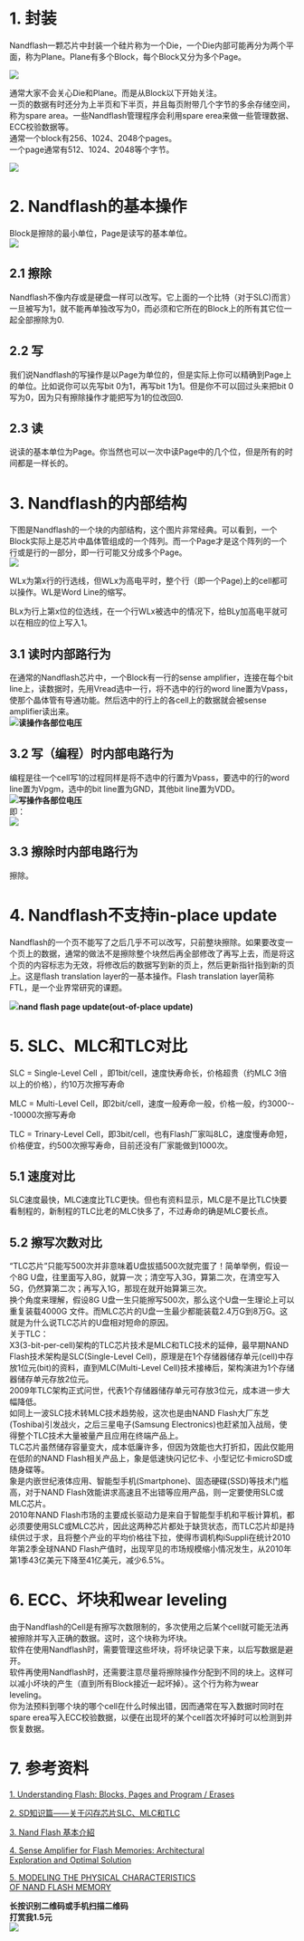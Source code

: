 # 1. 封装

Nandflash一颗芯片中封装一个硅片称为一个Die，一个Die内部可能再分为两个平面，称为Plane。Plane有多个Block，每个Block又分为多个Page。

![](../assets/nand-flash-die-layout.png)

通常大家不会关心Die和Plane。而是从Block以下开始关注。  
一页的数据有时还分为上半页和下半页，并且每页附带几个字节的多余存储空间，称为spare area。一些Nandflash管理程序会利用spare erea来做一些管理数据、ECC校验数据等。  
通常一个block有256、1024、2048个pages。  
一个page通常有512、1024、2048等个字节。  

![](../assets/2vdf3phSdKcGP5c7tDkl_nand_structure.png)

# 2. Nandflash的基本操作

Block是擦除的最小单位，Page是读写的基本单位。  
![](../assets/nand-flash-blocks-pages-program-erases.jpg)

## 2.1 擦除

Nandflash不像内存或是硬盘一样可以改写。它上面的一个比特（对于SLC\)而言）一旦被写为1，就不能再单独改写为0，而必须和它所在的Block上的所有其它位一起全部擦除为0.

## 2.2 写

我们说Nandflash的写操作是以Page为单位的，但是实际上你可以精确到Page上的单位。比如说你可以先写bit 0为1，再写bit 1为1。但是你不可以回过头来把bit 0写为0，因为只有擦除操作才能把写为1的位改回0.

## 2.3 读

说读的基本单位为Page。你当然也可以一次中读Page中的几个位，但是所有的时间都是一样长的。

# 3. Nandflash的内部结构

下图是Nandflash的一个块的内部结构，这个图片非常经典。可以看到，一个Block实际上是芯片中晶体管组成的一个阵列。而一个Page才是这个阵列的一个行或是行的一部分，即一行可能又分成多个Page。  
![](../assets/lp8RT.jpg)

WLx为第x行的行选线，但WLx为高电平时，整个行（即一个Page\)上的cell都可以操作。WL是Word Line的缩写。

BLx为行上第x位的位选线，在一个行WLx被选中的情况下，给BLy加高电平就可以在相应的位上写入1。

## 3.1 读时内部路行为

在通常的Nandflash芯片中，一个Block有一行的sense amplifier，连接在每个bit line上，读数据时，先用Vread选中一行，将不选中的行的word line置为Vpass，使那个晶体管有导通功能。然后选中的行上的各cell上的数据就会被sense amplifier读出来。  
![](../assets/未命名.png)**读操作各部位电压**

## 3.2 写（编程）时内部电路行为

编程是往一个cell写1的过程同样是将不选中的行置为Vpass，要选中的行的word line置为Vpgm，选中的bit line置为GND，其他bit line置为VDD。  
![](../assets/未命名1.png)**写操作各部位电压**  
即：  
![](../assets/3.png)

## 3.3 擦除时内部电路行为

擦除。

# 4. Nandflash不支持in-place update

Nandflash的一个页不能写了之后几乎不可以改写，只前整块擦除。如果要改变一个页上的数据，通常的做法不是擦除整个块然后再全部修改了再写上去，而是将这个页的内容标志为无效，将修改后的数据写到新的页上，然后更新指针指到新的页上。这是flash translation layer的一基本操作。Flash translation layer简称FTL，是一个业界常研究的课题。

![](../assets/nand-flash-page-update.jpg)**nand flash page update\(out-of-place update\)**

# 5. SLC、MLC和TLC对比

SLC = Single-Level Cell ，即1bit/cell，速度快寿命长，价格超贵（约MLC 3倍以上的价格），约10万次擦写寿命

MLC = Multi-Level Cell，即2bit/cell，速度一般寿命一般，价格一般，约3000---10000次擦写寿命

TLC = Trinary-Level Cell，即3bit/cell，也有Flash厂家叫8LC，速度慢寿命短，价格便宜，约500次擦写寿命，目前还没有厂家能做到1000次。

## 5.1 速度对比

SLC速度最快，MLC速度比TLC更快。但也有资料显示，MLC是不是比TLC快要看制程的，新制程的TLC比老的MLC快多了，不过寿命的确是MLC要长点。

## 5.2 擦写次数对比

“TLC芯片”只能写500次并非意味着U盘拔插500次就完蛋了！简单举例，假设一个8G U盘，往里面写入8G，就算一次；清空写入3G，算第二次，在清空写入5G，仍然算第二次；再写入1G，那现在就开始算第三次。  
换个角度来理解，假设8G U盘一生只能擦写500次，那么这个U盘一生理论上可以重复装载4000G 文件。而MLC芯片的U盘一生最少都能装载2.4万G到8万G。这就是为什么说TLC芯片的U盘相对短命的原因。  
关于TLC：  
X3\(3-bit-per-cell\)架构的TLC芯片技术是MLC和TLC技术的延伸，最早期NAND Flash技术架构是SLC\(Single-Level Cell\)，原理是在1个存储器储存单元\(cell\)中存放1位元\(bit\)的资料，直到MLC\(Multi-Level Cell\)技术接棒后，架构演进为1个存储器储存单元存放2位元。   
2009年TLC架构正式问世，代表1个存储器储存单元可存放3位元，成本进一步大幅降低。  
如同上一波SLC技术转MLC技术趋势般，这次也是由NAND Flash大厂东芝\(Toshiba\)引发战火，之后三星电子\(Samsung Electronics\)也赶紧加入战局，使得整个TLC技术大量被量产且应用在终端产品上。  
TLC芯片虽然储存容量变大，成本低廉许多，但因为效能也大打折扣，因此仅能用在低阶的NAND Flash相关产品上，象是低速快闪记忆卡、小型记忆卡microSD或随身碟等。  
象是内嵌世纪液体应用、智能型手机\(Smartphone\)、固态硬碟\(SSD\)等技术门槛高，对于NAND Flash效能讲求高速且不出错等应用产品，则一定要使用SLC或MLC芯片。  
2010年NAND Flash市场的主要成长驱动力是来自于智能型手机和平板计算机，都必须要使用SLC或MLC芯片，因此这两种芯片都处于缺货状态，而TLC芯片却是持续供过于求，且将整个产业的平均价格往下拉，使得市调机构iSuppli在统计2010年第2季全球NAND Flash产值时，出现罕见的市场规模缩小情况发生，从2010年第1季43亿美元下降至41亿美元，减少6.5%。

# 6. ECC、坏块和wear leveling

由于Nandflash的Cell是有擦写次数限制的，多次使用之后某个cell就可能无法再被擦除并写入正确的数据。这时，这个块称为坏块。  
软件在使用Nandflash时，需要管理这些坏块，将坏块记录下来，以后写数据是避开。  
软件再使用Nandflash时，还需要注意尽量将擦除操作分配到不同的块上。这样可以减小坏块的产生（直到所有Block接近一起坏掉）。这个行为称为wear leveling。  
你为法预料到哪个块的哪个cell在什么时候出错，因而通常在写入数据时同时在spare erea写入ECC校验数据，以便在出现坏的某个cell首次坏掉时可以检测到并恢复数据。

# 7. 参考资料

[1. Understanding Flash: Blocks, Pages and Program / Erases](https://flashdba.com/2014/06/20/understanding-flash-blocks-pages-and-program-erases/)

[2. SD知识篇——关于闪存芯片SLC、MLC和TLC](http://bbs.ixpub.net/thread-9814705-1-1.html)

[3. Nand Flash 基本介紹](http://cmchao.logdown.com/posts/60216)

[4. Sense Amplifier for Flash Memories: Architectural  
Exploration and Optimal Solution](https://repository.iiitd.edu.in/jspui/bitstream/123456789/377/1/MT13156.pdf)

[5. MODELING THE PHYSICAL CHARACTERISTICS  
OF NAND FLASH MEMORY](http://itzbhushan.gitlab.io/files/Thesis.pdf)

**长按识别二维码或手机扫描二维码  
打赏我1.5元**  
![](../assets/mm_facetoface_collect_qrcode_1486597617608.png)

